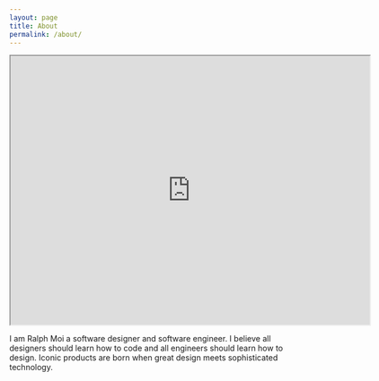 ```yaml
---
layout: page
title: About
permalink: /about/
---
```


<iframe src="https://drive.google.com/file/d/1x0dVOE_WurmwqMbcClH5ZFX_rbuqYBF5/preview" width="640" height="480" allow="autoplay"></iframe>

I am Ralph Moi a software designer and software engineer. I believe all designers should learn how to code and all engineers should learn how to design. Iconic products are born when great design meets sophisticated technology.


